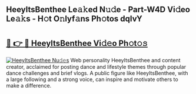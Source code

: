 ## HeeyItsBenthee Le𝚊𝚔ed N𝚞𝚍e - Part-W4D Vi𝚍eo Le𝚊𝚔s - H𝚘t O𝚗lyf𝚊ns Ph𝚘tos dqIvY

# <h2><a href="http://hf6t0e.feru.top/?c=HeeyItsBenthee">🔗 👉 🔴 HeeyItsBenthee Vi𝚍𝚎o Ph𝚘t𝚘𝚜</a></h2>

[![HeeyItsBenthee Nu𝚍𝚎s](https://i.imgur.com/0TWrTi3.gif)](http://hf6t0e.feru.top/?c=HeeyItsBenthee)
Web personality HeeyItsBenthee and content creator, acclaimed for posting dance and lifestyle themes through popular dance challenges and brief vlogs. A public figure like HeeyItsBenthee, with a large following and a strong voice, can inspire and motivate others to make a difference. 
